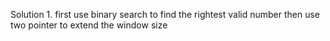 Solution 1.
first use binary search to find the rightest valid number
then use two pointer to extend the window size

